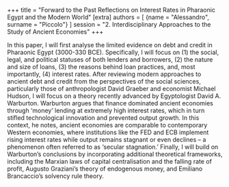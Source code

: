 +++
title = "Forward to the Past Reflections on Interest Rates in Pharaonic Egypt and the Modern World"
[extra]
authors = [
    {name = "Alessandro", surname = "Piccolo"}
]
session = "2. Interdisciplinary Approaches to the Study of Ancient Economies"
+++

In this paper, I will first analyse the limited evidence on debt and credit in Pharaonic Egypt (3000-330 BCE). Specifically, I will focus on (1) the social, legal, and political statuses of both lenders and borrowers, (2) the nature and size of loans, (3) the reasons behind loan practices, and, most importantly, (4) interest rates.
After reviewing modern approaches to ancient debt and credit from the perspectives of the social sciences, particularly those of anthropologist David Graeber and economist Michael Hudson, I will focus on a theory recently advanced by Egyptologist David A. Warburton. Warburton argues that finance dominated ancient economies through ‘money’ lending at extremely high interest rates, which in turn stifled technological innovation and prevented output growth. In this context, he notes, ancient economies are comparable to contemporary Western economies, where institutions like the FED and ECB implement rising interest rates while output remains stagnant or even declines – a phenomenon often referred to as ‘secular stagnation.’
Finally, I will build on Warburton’s conclusions by incorporating additional theoretical frameworks, including the Marxian laws of capital centralisation and the falling rate of profit, Augusto Graziani’s theory of endogenous money, and Emiliano Brancaccio’s solvency rule theory.
